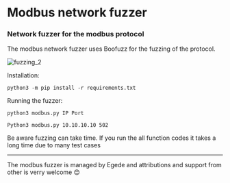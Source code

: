 # Modbus network fuzzer
### Network fuzzer for the modbus protocol

The modbus network fuzzer uses Boofuzz for the fuzzing of the protocol. 

![fuzzing_2](https://user-images.githubusercontent.com/5167692/230782624-acee0465-8463-4deb-97fc-2e628d027046.png)



Installation:
```
python3 -m pip install -r requirements.txt
```

Running the fuzzer:
````
python3 modbus.py IP Port

Python3 modbus.py 10.10.10.10 502

````


Be aware fuzzing can take time. If you run the all function codes it takes a long time due to many test cases

-------------------------------------------------------------------------------------------------

The modbus fuzzer is managed by Egede and attributions and support from other is verry welcome 😊

